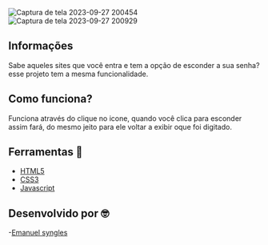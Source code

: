 ![Captura de tela 2023-09-27 200454](https://github.com/Emanuelsyngles/Esconder-Senha/assets/122393755/8387b011-a4b1-49f1-9c69-093b15af122c)
![Captura de tela 2023-09-27 200929](https://github.com/Emanuelsyngles/Esconder-Senha/assets/122393755/50e3fb41-80de-43e5-b0ec-c06e0459e43f)



 ## Informações
 Sabe aqueles sites que você entra e tem a opção de esconder a sua senha? esse projeto tem a mesma funcionalidade.

 ## Como funciona?
 Funciona através do clique no icone, quando você clica para esconder assim fará, do mesmo jeito para ele voltar a exibir oque foi digitado.
 
 ## Ferramentas 🔧
 - [HTML5](https://html.com/)
 - [CSS3](https://developer.mozilla.org/pt-BR/docs/Web/CSS)
- [Javascript](https://www.javascript.com/)
 
## Desenvolvido por 🤓

 -[Emanuel syngles](https://www.linkedin.com/in/emanuel-syngles-464985248/)
